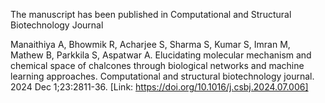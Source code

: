 The manuscript has been published in Computational and Structural Biotechnology Journal

Manaithiya A, Bhowmik R, Acharjee S, Sharma S, Kumar S, Imran M, Mathew B, Parkkila S, Aspatwar A. Elucidating molecular mechanism and chemical space of chalcones through biological networks and machine learning approaches. Computational and structural biotechnology journal. 2024 Dec 1;23:2811-36. [Link: https://doi.org/10.1016/j.csbj.2024.07.006]
